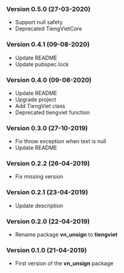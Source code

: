 ### Version 0.5.0 (27-03-2020)

- Support null safety
- Deprecated TiengVietCore

### Version 0.4.1 (09-08-2020)

- Update README
- Update pubspec.lock

### Version 0.4.0 (09-08-2020)

- Update README
- Upgrade project
- Add TiengViet class
- Deprecated tiengviet function

### Version 0.3.0 (27-10-2019)

- Fix throw exception when text is null
- Update README

### Version 0.2.2 (26-04-2019)

- Fix missing version

### Version 0.2.1 (23-04-2019)

- Update description

### Version 0.2.0 (22-04-2019)

- Rename package **vn_unsign** to **tiengviet**

### Version 0.1.0 (21-04-2019)

- First version of the **vn_unsign** package
